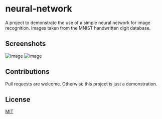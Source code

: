 # neural-network
A project to demonstrate the use of a simple neural network for image recognition. Images taken from the MNIST handwritten digit database. 

## Screenshots
![image](https://user-images.githubusercontent.com/41022783/55292206-b1e0da80-53b5-11e9-974e-d08036e8f548.png)
![image](https://user-images.githubusercontent.com/41022783/55292216-e6ed2d00-53b5-11e9-945d-f1b07e79316a.png)

## Contributions
Pull requests are welcome. Otherwise this project is just a demonstration. 

## License
[MIT](https://choosealicense.com/)
